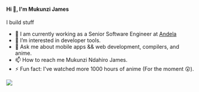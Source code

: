 
#### Hi 👋, I'm Mukunzi James

I build stuff

- 👷 I am currently working as a Senior Software Engineer at [Andela](https://andela.com)
- 🌱 I’m interested in developer tools.
- 💬 Ask me about mobile apps && web development, compilers, and anime.
- 📫 How to reach me Mukunzi Ndahiro James.
- ⚡ Fun fact: I've watched more 1000 hours of anime (For the moment 😲).

![](https://github.com/Mukunzijames)
